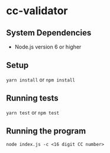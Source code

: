 # cc-validator
## System Dependencies
* Node.js version 6 or higher

## Setup
`yarn install` or `npm install`

## Running tests
`yarn test` or `npm test`

## Running the program
`node index.js -c <16 digit CC number>`
